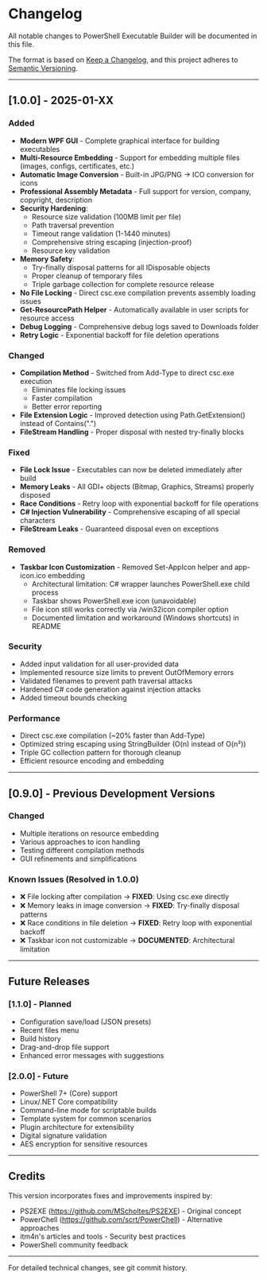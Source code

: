 # Changelog

All notable changes to PowerShell Executable Builder will be documented in this file.

The format is based on [Keep a Changelog](https://keepachangelog.com/en/1.0.0/),
and this project adheres to [Semantic Versioning](https://semver.org/spec/v2.0.0.html).

---

## [1.0.0] - 2025-01-XX

### Added
- **Modern WPF GUI** - Complete graphical interface for building executables
- **Multi-Resource Embedding** - Support for embedding multiple files (images, configs, certificates, etc.)
- **Automatic Image Conversion** - Built-in JPG/PNG → ICO conversion for icons
- **Professional Assembly Metadata** - Full support for version, company, copyright, description
- **Security Hardening**:
  - Resource size validation (100MB limit per file)
  - Path traversal prevention
  - Timeout range validation (1-1440 minutes)
  - Comprehensive string escaping (injection-proof)
  - Resource key validation
- **Memory Safety**:
  - Try-finally disposal patterns for all IDisposable objects
  - Proper cleanup of temporary files
  - Triple garbage collection for complete resource release
- **No File Locking** - Direct csc.exe compilation prevents assembly loading issues
- **Get-ResourcePath Helper** - Automatically available in user scripts for resource access
- **Debug Logging** - Comprehensive debug logs saved to Downloads folder
- **Retry Logic** - Exponential backoff for file deletion operations

### Changed
- **Compilation Method** - Switched from Add-Type to direct csc.exe execution
  - Eliminates file locking issues
  - Faster compilation
  - Better error reporting
- **File Extension Logic** - Improved detection using Path.GetExtension() instead of Contains(".")
- **FileStream Handling** - Proper disposal with nested try-finally blocks

### Fixed
- **File Lock Issue** - Executables can now be deleted immediately after build
- **Memory Leaks** - All GDI+ objects (Bitmap, Graphics, Streams) properly disposed
- **Race Conditions** - Retry loop with exponential backoff for file operations
- **C# Injection Vulnerability** - Comprehensive escaping of all special characters
- **FileStream Leaks** - Guaranteed disposal even on exceptions

### Removed
- **Taskbar Icon Customization** - Removed Set-AppIcon helper and app-icon.ico embedding
  - Architectural limitation: C# wrapper launches PowerShell.exe child process
  - Taskbar shows PowerShell.exe icon (unavoidable)
  - File icon still works correctly via /win32icon compiler option
  - Documented limitation and workaround (Windows shortcuts) in README

### Security
- Added input validation for all user-provided data
- Implemented resource size limits to prevent OutOfMemory errors
- Validated filenames to prevent path traversal attacks
- Hardened C# code generation against injection attacks
- Added timeout bounds checking

### Performance
- Direct csc.exe compilation (~20% faster than Add-Type)
- Optimized string escaping using StringBuilder (O(n) instead of O(n²))
- Triple GC collection pattern for thorough cleanup
- Efficient resource encoding and embedding

---

## [0.9.0] - Previous Development Versions

### Changed
- Multiple iterations on resource embedding
- Various approaches to icon handling
- Testing different compilation methods
- GUI refinements and simplifications

### Known Issues (Resolved in 1.0.0)
- ❌ File locking after compilation → **FIXED**: Using csc.exe directly
- ❌ Memory leaks in image conversion → **FIXED**: Try-finally disposal patterns
- ❌ Race conditions in file deletion → **FIXED**: Retry loop with exponential backoff
- ❌ Taskbar icon not customizable → **DOCUMENTED**: Architectural limitation

---

## Future Releases

### [1.1.0] - Planned
- Configuration save/load (JSON presets)
- Recent files menu
- Build history
- Drag-and-drop file support
- Enhanced error messages with suggestions

### [2.0.0] - Future
- PowerShell 7+ (Core) support
- Linux/.NET Core compatibility
- Command-line mode for scriptable builds
- Template system for common scenarios
- Plugin architecture for extensibility
- Digital signature validation
- AES encryption for sensitive resources

---

## Credits

This version incorporates fixes and improvements inspired by:
- PS2EXE (https://github.com/MScholtes/PS2EXE) - Original concept
- PowerChell (https://github.com/scrt/PowerChell) - Alternative approaches
- itm4n's articles and tools - Security best practices
- PowerShell community feedback

---

For detailed technical changes, see git commit history.